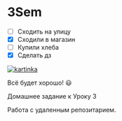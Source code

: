 # 3Sem

* [ ] Сходить на улицу
* [x] Сходили в магазин 
* [ ] Купили хлеба
* [x] Сделать дз

[![kartinka](https://kot-pes.com/wp-content/uploads/2016/09/image6-3.jpeg)](https://www.youtube.com/watch?v=zghOwqt4v3c)

Всё будет хорошо! :smiley:

Домашнее задание к Уроку 3

Работа с удаленным репозитарием.
